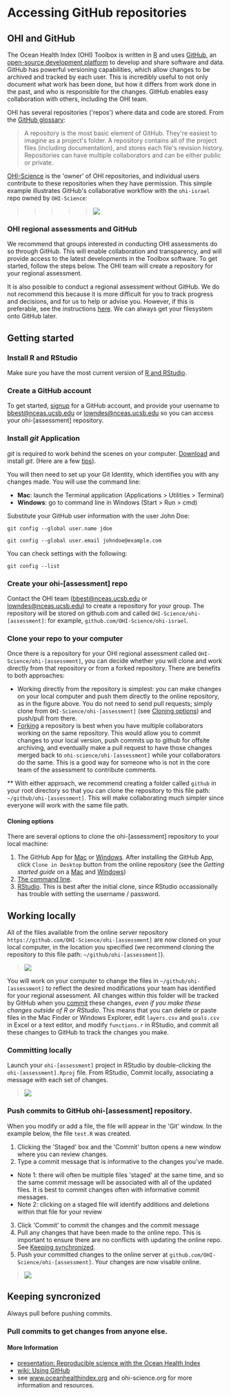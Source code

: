 # Accessing GitHub repositories



## OHI and GitHub 
The Ocean Health Index (OHI) Toolbox is written in [R](http://cran.r-project.org/) and uses [GitHub](http://github.com), an [open-source development platform](http://en.wikipedia.org/wiki/GitHub) to develop and share software and data. GitHub has powerful versioning capabilities, which allow changes to be archived and tracked by each user. This is incredibly useful to not only document what work has been done, but how it differs from work done in the past, and who is responsible for the changes. GitHub enables easy collaboration with others, including the OHI team. 
  
OHI has several repositories ('repos') where data and code are stored. From the [GitHub glossary](https://help.github.com/articles/github-glossary#repository): 

> A repository is the most basic element of GitHub. They're easiest to imagine as a project's folder. A repository contains all of the project files (including documentation), and stores each file's revision history. Repositories can have multiple collaborators and can be either public or private.

[OHI-Science](https://github.com/OHI-Science) is the 'owner' of OHI repositories, and individual users contribute to these repositories when they have permission. This simple example illustrates GitHub's collaborative workflow with the `ohi-israel` repo owned by `OHI-Science`:

> > > > > ![](zfig_clone_push_pull.png)

### OHI regional assessments and GitHub
We recommend that groups interested in conducting OHI assessments do so through GitHub. This will enable collaboration and transparency, and will provide access to the latest developments in the Toolbox software. To get started, follow the steps below. The OHI team will create a repository for your regional assessment.  

It is also possible to conduct a regional assessment without GitHub. We do not recommend this because it is more difficult for you to track progress and decisions, and for us to help or advise you. However, if this is preferable, see the instructions [here](https://github.com/OHI-Science/ohimanual/blob/master/tutorials/accessing_a_repo_without_GitHub/accessing_a_repo_without_GitHub.md). We can always get your filesystem onto GitHub later. 
  
## Getting started

### Install R and RStudio
Make sure you have the most current version of [R and RStudio](https://github.com/OHI-Science/ohimanual/blob/master/tutorials/required_software/required_software.md#software). 

### Create a GitHub account
To get started, [signup](http://github.com) for a GitHub account, and provide your username to bbest@nceas.ucsb.edu or lowndes@nceas.ucsb.edu so you can access your ohi-[assessment] repository.

### Install *git* Application
*git* is required to work behind the scenes on your computer. [Download](http://git-scm.com/downloads) and install *git*. (Here are a few [tips](https://github.com/OHI-Science/ohiprep/wiki/Setup#git)).  
  
You will then need to set up your Git Identity, which identifies you with any changes made. You will use the command line: 

* **Mac**: launch the Terminal application (Applications > Utilities > Terminal)
* **Windows**: go to command line in Windows (Start > Run > cmd)  
  
Substitute your GitHub user information with the user John Doe:

```
git config --global user.name jdoe
```

```
git config --global user.email johndoe@example.com
```

You can check settings with the following:

```
git config --list
```

### Create your ohi-[assessment] repo
Contact the OHI team (bbest@nceas.ucsb.edu or lowndes@nceas.ucsb.edu) to create a repository for your group. The repository will be stored on github.com and called `OHI-Science/ohi-[assessment]`: for example, `github.com/OHI-Science/ohi-israel`.

### Clone your repo to your computer
Once there is a repository for your OHI regional assessment called `OHI-Science/ohi-[assessment]`, you can decide whether you will clone and work directly from that repository  or from a forked repository. There are benefits to both approaches:

* Working directly from the repository is simplest: you can make changes on your local computer and push them directly to the online repository, as in the figure above. You do not need to send pull requests; simply clone from `OHI-Science/ohi-[assessment]` (see [Cloning options](https://github.com/OHI-Science/ohimanual/blob/master/tutorials/accessing_a_repo/accessing_a_repo.md#cloning-options)) and push/pull from there.
* [Forking](https://help.github.com/articles/fork-a-repo) a repository is best when you have multiple collaborators working on the same repository. This would allow you to commit changes to your local version, push commits up to github for offsite archiving, and eventually make a pull request to have those changes merged back to `ohi-science/ohi-[assessment]` while your collaborators do the same. This is a good way for someone who is not in the core team of the assessment to contribute comments.

\*\* With either approach, we recommend creating a folder called `github` in your root directory so that you can clone the repository to this file path: `~/github/ohi-[assessment]`. This will make collaborating much simpler since everyone will work with the same file path.


#### Cloning options
There are several options to clone the ohi-[assessment] repository to your local machine:

1. The GitHub App for [Mac](https://mac.github.com/) or [Windows](https://windows.github.com/). After installing the GitHub App, click `Clone in Desktop` button from the online repository (see the *Getting started guide* on a [Mac](https://mac.github.com/help.html) and [Windows](https://windows.github.com/help.html))
2. [The command line](https://help.github.com/articles/fork-a-repo#keep-your-fork-synced).
3. [RStudio](https://github.com/OHI-Science/ohiprep/wiki/Setup#rstudio). This is best after the initial clone, since RStudio occassionally has trouble with setting the username / password.


## Working locally
All of the files available from the online server repository `https://github.com/OHI-Science/ohi-[assessment]` are now cloned on your local computer, in the location you specified (we recommend cloning the repository to this file path: `~/github/ohi-[assessment]`). 

> ![](zfig_filepath.png)

You will work on your computer to change the files in `~/github/ohi-[assessment]` to reflect the desired modifications your team has identified for your regional assessment. 
All changes within this folder will be tracked by GitHub when you [commit](https://github.com/OHI-Science/ohimanual/blob/master/tutorials/accessing_a_repo/accessing_a_repo.md#committing-locally) these changes, *even if you make these changes outside of R or RStudio*. This means that you can delete or paste files in the Mac Finder or Windows Explorer, edit `layers.csv` and `goals.csv` in Excel or a text editor, and modify `functions.r` in RStudio, and commit all these changes to GitHub to track the changes you make.

### Committing locally
Launch your `ohi-[assessment]` project in RStudio by double-clicking the `ohi-[assessment].Rproj` file. From RStudio, Commit locally, associating a message with each set of changes.

> ![](zfig_RStudio_sk1.png)

### Push commits to GitHub ohi-[assessment] repository.
When you modify or add a file, the file will appear in the 'Git' window. In the example below, the file `test.R` was created. 

1. Clicking the 'Staged' box and the 'Commit' button opens a new window where you can review changes. 
2. Type a commit message that is informative to the changes you've made. 
  - Note 1: there will often be multiple files 'staged' at the same time, and so the same commit message will be associated with all of the updated files. It is best to commit changes often with informative commit messages. 
  - Note 2: clicking on a staged file will identify additions and deletions within that file for your review
3. Click 'Commit' to commit the changes and the commit message
4. Pull any changes that have been made to the online repo. This is important to ensure there are no conflicts with updating the online repo. See [Keeping synchronized](https://github.com/OHI-Science/ohimanual/blob/master/tutorials/accessing_a_repo/accessing_a_repo.md#keeping-syncronized). 
5. Push your committed changes to the online server at `github.com/OHI-Science/ohi-[assessment]`. Your changes are now visable online.  
  
  
> ![](zfig_commit_sk.png)

## Keeping syncronized
Always pull before pushing commits. 

### Pull commits to get changes from anyone else.


#### More Information

* [presentation: Reproducible science with the Ocean Health Index](http://bbest.github.io/talks/2014-06_OHI-repro-sci/#1)
* [wiki: Using GitHub](https://github.com/OHI-Science/ohiprep/wiki/Using-GitHub)
* see www.oceanhealthindex.org and ohi-science.org for more information and resources.  

